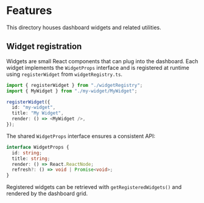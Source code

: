 # Features

This directory houses dashboard widgets and related utilities.

## Widget registration

Widgets are small React components that can plug into the dashboard.
Each widget implements the `WidgetProps` interface and is registered at
runtime using `registerWidget` from `widgetRegistry.ts`.

```ts
import { registerWidget } from "./widgetRegistry";
import { MyWidget } from "./my-widget/MyWidget";

registerWidget({
  id: "my-widget",
  title: "My Widget",
  render: () => <MyWidget />,
});
```

The shared `WidgetProps` interface ensures a consistent API:

```ts
interface WidgetProps {
  id: string;
  title: string;
  render: () => React.ReactNode;
  refresh?: () => void | Promise<void>;
}
```

Registered widgets can be retrieved with `getRegisteredWidgets()` and
rendered by the dashboard grid.

